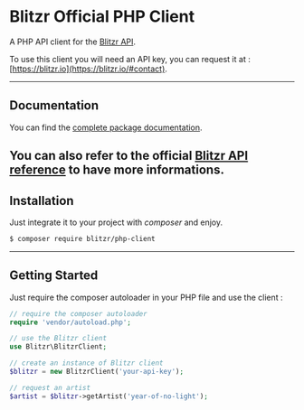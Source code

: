 Blitzr Official PHP Client
================

A PHP API client for the [Blitzr API](https://blitzr.io).

To use this client you will need an API key, you can request it at : [https://blitzr.io](https://blitzr.io/#contact).


----------

Documentation
---------------

You can find the [complete package documentation](docs/).

You can also refer to the official [Blitzr API reference](https://blitzr.io/doc) to have more informations.
----------


Installation
---------------

Just integrate it to your project with *composer* and enjoy.

```bash
$ composer require blitzr/php-client
```


----------

Getting Started
---------------------

Just require the composer autoloader in your PHP file and use the client :


```php
// require the composer autoloader
require 'vendor/autoload.php';

// use the Blitzr client
use Blitzr\BlitzrClient;

// create an instance of Blitzr client
$blitzr = new BlitzrClient('your-api-key');

// request an artist
$artist = $blitzr->getArtist('year-of-no-light');
```
